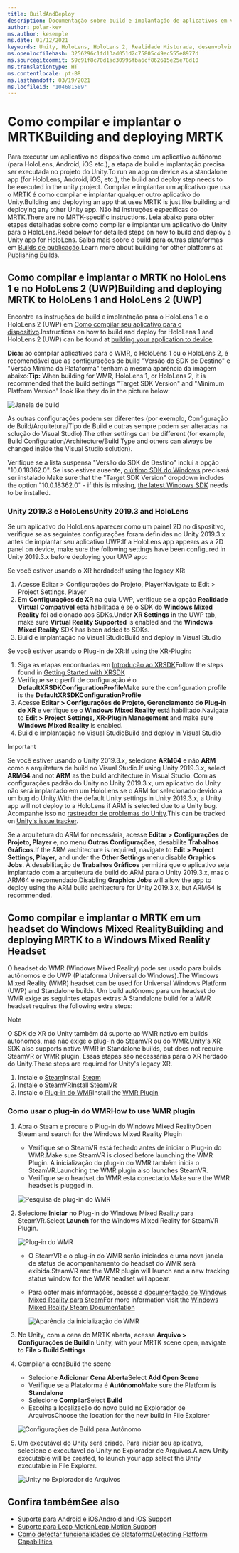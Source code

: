 ```yaml
---
title: BuildAndDeploy
description: Documentação sobre build e implantação de aplicativos em vários dispositivos.
author: polar-kev
ms.author: kesemple
ms.date: 01/12/2021
keywords: Unity, HoloLens, HoloLens 2, Realidade Misturada, desenvolvimento, MRTK, Visual Studio, Android, iOS
ms.openlocfilehash: 3256296c1fd13ad051d2c75805c49ec555e8977d
ms.sourcegitcommit: 59c91f8c70d1ad30995fba6cf862615e25e78d10
ms.translationtype: HT
ms.contentlocale: pt-BR
ms.lasthandoff: 03/19/2021
ms.locfileid: "104681589"
---
```

# <a name="building-and-deploying-mrtk"></a><span data-ttu-id="abea3-104">Como compilar e implantar o MRTK</span><span class="sxs-lookup"><span data-stu-id="abea3-104">Building and deploying MRTK</span></span>

<span data-ttu-id="abea3-105">Para executar um aplicativo no dispositivo como um aplicativo autônomo (para HoloLens, Android, iOS etc.), a etapa de build e implantação precisa ser executada no projeto do Unity.</span><span class="sxs-lookup"><span data-stu-id="abea3-105">To run an app on device as a standalone app (for HoloLens, Android, iOS, etc.), the build and deploy step needs to be executed in the unity project.</span></span> <span data-ttu-id="abea3-106">Compilar e implantar um aplicativo que usa o MRTK é como compilar e implantar qualquer outro aplicativo do Unity.</span><span class="sxs-lookup"><span data-stu-id="abea3-106">Building and deploying an app that uses MRTK is just like building and deploying any other Unity app.</span></span> <span data-ttu-id="abea3-107">Não há instruções específicas do MRTK.</span><span class="sxs-lookup"><span data-stu-id="abea3-107">There are no MRTK-specific instructions.</span></span> <span data-ttu-id="abea3-108">Leia abaixo para obter etapas detalhadas sobre como compilar e implantar um aplicativo do Unity para o HoloLens.</span><span class="sxs-lookup"><span data-stu-id="abea3-108">Read below for detailed steps on how to build and deploy a Unity app for HoloLens.</span></span>  <span data-ttu-id="abea3-109">Saiba mais sobre o build para outras plataformas em [Builds de publicação](https://docs.unity3d.com/Manual/PublishingBuilds.html).</span><span class="sxs-lookup"><span data-stu-id="abea3-109">Learn more about building for other platforms at [Publishing Builds](https://docs.unity3d.com/Manual/PublishingBuilds.html).</span></span>

## <a name="building-and-deploying-mrtk-to-hololens-1-and-hololens-2-uwp"></a><span data-ttu-id="abea3-110">Como compilar e implantar o MRTK no HoloLens 1 e no HoloLens 2 (UWP)</span><span class="sxs-lookup"><span data-stu-id="abea3-110">Building and deploying MRTK to HoloLens 1 and HoloLens 2 (UWP)</span></span>

<span data-ttu-id="abea3-111">Encontre as instruções de build e implantação para o HoloLens 1 e o HoloLens 2 (UWP) em [Como compilar seu aplicativo para o dispositivo](https://docs.microsoft.com/windows/mixed-reality/mrlearning-base-ch1#build-your-application-to-your-device).</span><span class="sxs-lookup"><span data-stu-id="abea3-111">Instructions on how to build and deploy for HoloLens 1 and HoloLens 2 (UWP) can be found at [building your application to device](https://docs.microsoft.com/windows/mixed-reality/mrlearning-base-ch1#build-your-application-to-your-device).</span></span>

<span data-ttu-id="abea3-112">**Dica:** ao compilar aplicativos para o WMR, o HoloLens 1 ou o HoloLens 2, é recomendável que as configurações de build "Versão do SDK de Destino" e "Versão Mínima da Plataforma" tenham a mesma aparência da imagem abaixo:</span><span class="sxs-lookup"><span data-stu-id="abea3-112">**Tip:** When building for WMR, HoloLens 1, or HoloLens 2, it is recommended that the build settings "Target SDK Version" and "Minimum Platform Version" look like they do in the picture below:</span></span>

![Janela de build](../features/images/getting-started/BuildWindow.png)

<span data-ttu-id="abea3-114">As outras configurações podem ser diferentes (por exemplo, Configuração de Build/Arquitetura/Tipo de Build e outras sempre podem ser alteradas na solução do Visual Studio).</span><span class="sxs-lookup"><span data-stu-id="abea3-114">The other settings can be different (for example, Build Configuration/Architecture/Build Type and others can always be changed inside the Visual Studio solution).</span></span>

<span data-ttu-id="abea3-115">Verifique se a lista suspensa "Versão do SDK de Destino" inclui a opção "10.0.18362.0". Se isso estiver ausente, [o último SDK do Windows](https://developer.microsoft.com/windows/downloads/windows-10-sdk) precisará ser instalado.</span><span class="sxs-lookup"><span data-stu-id="abea3-115">Make sure that the "Target SDK Version" dropdown includes the option "10.0.18362.0" - if this is missing, [the latest Windows SDK](https://developer.microsoft.com/windows/downloads/windows-10-sdk) needs to be installed.</span></span>

### <a name="unity-20193-and-hololens"></a><span data-ttu-id="abea3-116">Unity 2019.3 e HoloLens</span><span class="sxs-lookup"><span data-stu-id="abea3-116">Unity 2019.3 and HoloLens</span></span>

<span data-ttu-id="abea3-117">Se um aplicativo do HoloLens aparecer como um painel 2D no dispositivo, verifique se as seguintes configurações foram definidas no Unity 2019.3.x antes de implantar seu aplicativo UWP:</span><span class="sxs-lookup"><span data-stu-id="abea3-117">If a HoloLens app appears as a 2D panel on device, make sure the following settings have been configured in Unity 2019.3.x before deploying your UWP app:</span></span>

<span data-ttu-id="abea3-118">Se você estiver usando o XR herdado:</span><span class="sxs-lookup"><span data-stu-id="abea3-118">If using the legacy XR:</span></span>

1. <span data-ttu-id="abea3-119">Acesse Editar > Configurações do Projeto, Player</span><span class="sxs-lookup"><span data-stu-id="abea3-119">Navigate to Edit > Project Settings, Player</span></span>
1. <span data-ttu-id="abea3-120">Em **Configurações de XR** na guia UWP, verifique se a opção **Realidade Virtual Compatível** está habilitada e se o SDK do **Windows Mixed Reality** foi adicionado aos SDKs.</span><span class="sxs-lookup"><span data-stu-id="abea3-120">Under **XR Settings** in the UWP tab, make sure **Virtual Reality Supported** is enabled and the **Windows Mixed Reality** SDK has been added to SDKs.</span></span>
1. <span data-ttu-id="abea3-121">Build e implantação no Visual Studio</span><span class="sxs-lookup"><span data-stu-id="abea3-121">Build and deploy in Visual Studio</span></span>

<span data-ttu-id="abea3-122">Se você estiver usando o Plug-in de XR:</span><span class="sxs-lookup"><span data-stu-id="abea3-122">If using the XR-Plugin:</span></span>

1. <span data-ttu-id="abea3-123">Siga as etapas encontradas em [Introdução ao XRSDK](../configuration/GettingStartedWithMRTKAndXRSDK.md)</span><span class="sxs-lookup"><span data-stu-id="abea3-123">Follow the steps found in [Getting Started with XRSDK](../configuration/GettingStartedWithMRTKAndXRSDK.md)</span></span>
1. <span data-ttu-id="abea3-124">Verifique se o perfil de configuração é o **DefaultXRSDKConfigurationProfile**</span><span class="sxs-lookup"><span data-stu-id="abea3-124">Make sure the configuration profile is the **DefaultXRSDKConfigurationProfile**</span></span>
1. <span data-ttu-id="abea3-125">Acesse **Editar > Configurações de Projeto, Gerenciamento do Plug-in de XR** e verifique se o **Windows Mixed Reality** está habilitado.</span><span class="sxs-lookup"><span data-stu-id="abea3-125">Navigate to **Edit > Project Settings, XR-Plugin Management** and make sure **Windows Mixed Reality** is enabled.</span></span>
1. <span data-ttu-id="abea3-126">Build e implantação no Visual Studio</span><span class="sxs-lookup"><span data-stu-id="abea3-126">Build and deploy in Visual Studio</span></span>

>[!IMPORTANT]
> <span data-ttu-id="abea3-127">Se você estiver usando o Unity 2019.3.x, selecione **ARM64** e não **ARM** como a arquitetura de build no Visual Studio.</span><span class="sxs-lookup"><span data-stu-id="abea3-127">If using Unity 2019.3.x, select **ARM64** and not **ARM** as the build architecture in Visual Studio.</span></span> <span data-ttu-id="abea3-128">Com as configurações padrão do Unity no Unity 2019.3.x, um aplicativo do Unity não será implantado em um HoloLens se o ARM for selecionado devido a um bug do Unity.</span><span class="sxs-lookup"><span data-stu-id="abea3-128">With the default Unity settings in Unity 2019.3.x, a Unity app will not deploy to a HoloLens if ARM is selected due to a Unity bug.</span></span> <span data-ttu-id="abea3-129">Acompanhe isso no [rastreador de problemas do Unity](https://issuetracker.unity3d.com/issues/enabling-graphics-jobs-in-2019-dot-3-x-results-in-a-crash-or-nothing-rendering-on-hololens-2).</span><span class="sxs-lookup"><span data-stu-id="abea3-129">This can be tracked on [Unity's issue tracker](https://issuetracker.unity3d.com/issues/enabling-graphics-jobs-in-2019-dot-3-x-results-in-a-crash-or-nothing-rendering-on-hololens-2).</span></span>
>
> <span data-ttu-id="abea3-130">Se a arquitetura do ARM for necessária, acesse **Editar > Configurações de Projeto, Player** e, no menu **Outras Configurações**, desabilite **Trabalhos Gráficos**.</span><span class="sxs-lookup"><span data-stu-id="abea3-130">If the ARM architecture is required, navigate to **Edit > Project Settings, Player**, and under the **Other Settings** menu disable **Graphics Jobs**.</span></span> <span data-ttu-id="abea3-131">A desabilitação de **Trabalhos Gráficos** permitirá que o aplicativo seja implantado com a arquitetura de build do ARM para o Unity 2019.3.x, mas o ARM64 é recomendado.</span><span class="sxs-lookup"><span data-stu-id="abea3-131">Disabling **Graphics Jobs** will allow the app to deploy using the ARM build architecture for Unity 2019.3.x, but ARM64 is recommended.</span></span>

## <a name="building-and-deploying-mrtk-to-a-windows-mixed-reality-headset"></a><span data-ttu-id="abea3-132">Como compilar e implantar o MRTK em um headset do Windows Mixed Reality</span><span class="sxs-lookup"><span data-stu-id="abea3-132">Building and deploying MRTK to a Windows Mixed Reality Headset</span></span>

<span data-ttu-id="abea3-133">O headset do WMR (Windows Mixed Reality) pode ser usado para builds autônomos e do UWP (Plataforma Universal do Windows).</span><span class="sxs-lookup"><span data-stu-id="abea3-133">The Windows Mixed Reality (WMR) headset can be used for Universal Windows Platform (UWP) and Standalone builds.</span></span>  <span data-ttu-id="abea3-134">Um build autônomo para um headset do WMR exige as seguintes etapas extras:</span><span class="sxs-lookup"><span data-stu-id="abea3-134">A Standalone build for a WMR headset requires the following extra steps:</span></span>

> [!NOTE]
> <span data-ttu-id="abea3-135">O SDK de XR do Unity também dá suporte ao WMR nativo em builds autônomos, mas não exige o plug-in do SteamVR ou do WMR.</span><span class="sxs-lookup"><span data-stu-id="abea3-135">Unity's XR SDK also supports native WMR in Standalone builds, but does not require SteamVR or WMR plugin.</span></span> <span data-ttu-id="abea3-136">Essas etapas são necessárias para o XR herdado do Unity.</span><span class="sxs-lookup"><span data-stu-id="abea3-136">These steps are required for Unity's legacy XR.</span></span>

1. <span data-ttu-id="abea3-137">Instale o [Steam](https://store.steampowered.com/about/)</span><span class="sxs-lookup"><span data-stu-id="abea3-137">Install [Steam](https://store.steampowered.com/about/)</span></span>
1. <span data-ttu-id="abea3-138">Instale o [SteamVR](https://store.steampowered.com/app/250820/SteamVR/)</span><span class="sxs-lookup"><span data-stu-id="abea3-138">Install [SteamVR](https://store.steampowered.com/app/250820/SteamVR/)</span></span>
1. <span data-ttu-id="abea3-139">Instale o [Plug-in do WMR](https://store.steampowered.com/app/719950/Windows_Mixed_Reality_for_SteamVR/)</span><span class="sxs-lookup"><span data-stu-id="abea3-139">Install the [WMR Plugin](https://store.steampowered.com/app/719950/Windows_Mixed_Reality_for_SteamVR/)</span></span>

### <a name="how-to-use-wmr-plugin"></a><span data-ttu-id="abea3-140">Como usar o plug-in do WMR</span><span class="sxs-lookup"><span data-stu-id="abea3-140">How to use WMR plugin</span></span>

1. <span data-ttu-id="abea3-141">Abra o Steam e procure o Plug-in do Windows Mixed Reality</span><span class="sxs-lookup"><span data-stu-id="abea3-141">Open Steam and search for the Windows Mixed Reality Plugin</span></span>
    - <span data-ttu-id="abea3-142">Verifique se o SteamVR está fechado antes de iniciar o Plug-in do WMR.</span><span class="sxs-lookup"><span data-stu-id="abea3-142">Make sure SteamVR is closed before launching the WMR Plugin.</span></span> <span data-ttu-id="abea3-143">A inicialização do plug-in do WMR também inicia o SteamVR.</span><span class="sxs-lookup"><span data-stu-id="abea3-143">Launching the WMR plugin also launches SteamVR.</span></span>
    - <span data-ttu-id="abea3-144">Verifique se o headset do WMR está conectado.</span><span class="sxs-lookup"><span data-stu-id="abea3-144">Make sure the WMR headset is plugged in.</span></span>

    ![Pesquisa de plug-in do WMR](../features/images/build-deploy/wmr/SteamSearchWMRPlugin.png)

1. <span data-ttu-id="abea3-146">Selecione **Iniciar** no Plug-in do Windows Mixed Reality para SteamVR.</span><span class="sxs-lookup"><span data-stu-id="abea3-146">Select **Launch** for the Windows Mixed Reality for SteamVR Plugin.</span></span>

    ![Plug-in do WMR](../features/images/build-deploy/wmr/WMRPlugin.png)

    - <span data-ttu-id="abea3-148">O SteamVR e o plug-in do WMR serão iniciados e uma nova janela de status de acompanhamento do headset do WMR será exibida.</span><span class="sxs-lookup"><span data-stu-id="abea3-148">SteamVR and the WMR plugin will launch and a new tracking status window for the WMR headset will appear.</span></span>
    - <span data-ttu-id="abea3-149">Para obter mais informações, acesse a [documentação do Windows Mixed Reality para Steam](https://support.microsoft.com/help/4053622/windows-10-play-steamvr-games-in-windows-mixed-reality)</span><span class="sxs-lookup"><span data-stu-id="abea3-149">For more information visit the [Windows Mixed Reality Steam Documentation](https://support.microsoft.com/help/4053622/windows-10-play-steamvr-games-in-windows-mixed-reality)</span></span>

        ![Aparência da inicialização do WMR](../features/images/build-deploy/wmr/WMRPluginActive.png)

1. <span data-ttu-id="abea3-151">No Unity, com a cena do MRTK aberta, acesse **Arquivo > Configurações de Build**</span><span class="sxs-lookup"><span data-stu-id="abea3-151">In Unity, with your MRTK scene open, navigate to **File > Build Settings**</span></span>

1. <span data-ttu-id="abea3-152">Compilar a cena</span><span class="sxs-lookup"><span data-stu-id="abea3-152">Build the scene</span></span>
    - <span data-ttu-id="abea3-153">Selecione **Adicionar Cena Aberta**</span><span class="sxs-lookup"><span data-stu-id="abea3-153">Select **Add Open Scene**</span></span>
    - <span data-ttu-id="abea3-154">Verifique se a Plataforma é **Autônomo**</span><span class="sxs-lookup"><span data-stu-id="abea3-154">Make sure the Platform is **Standalone**</span></span>
    - <span data-ttu-id="abea3-155">Selecione **Compilar**</span><span class="sxs-lookup"><span data-stu-id="abea3-155">Select **Build**</span></span>
    - <span data-ttu-id="abea3-156">Escolha a localização do novo build no Explorador de Arquivos</span><span class="sxs-lookup"><span data-stu-id="abea3-156">Choose the location for the new build in File Explorer</span></span>

    ![Configurações de Build para Autônomo](../features/images/build-deploy/wmr/BuildSettingsStandaloneUnity.png)

1. <span data-ttu-id="abea3-158">Um executável do Unity será criado. Para iniciar seu aplicativo, selecione o executável do Unity no Explorador de Arquivos.</span><span class="sxs-lookup"><span data-stu-id="abea3-158">A new Unity executable will be created, to launch your app select the Unity executable in File Explorer.</span></span>

    ![Unity no Explorador de Arquivos](../features/images/build-deploy/wmr/FileExplorerUnityExe.png)

## <a name="see-also"></a><span data-ttu-id="abea3-160">Confira também</span><span class="sxs-lookup"><span data-stu-id="abea3-160">See also</span></span>

- [<span data-ttu-id="abea3-161">Suporte para Android e iOS</span><span class="sxs-lookup"><span data-stu-id="abea3-161">Android and iOS Support</span></span>](../features/cross-platform/UsingARFoundation.md)
- [<span data-ttu-id="abea3-162">Suporte para Leap Motion</span><span class="sxs-lookup"><span data-stu-id="abea3-162">Leap Motion Support</span></span>](../features/cross-platform/LeapMotionMRTK.md)
- [<span data-ttu-id="abea3-163">Como detectar funcionalidades de plataforma</span><span class="sxs-lookup"><span data-stu-id="abea3-163">Detecting Platform Capabilities</span></span>](../features/cross-platform/DetectingPlatformCapabilities.md)
